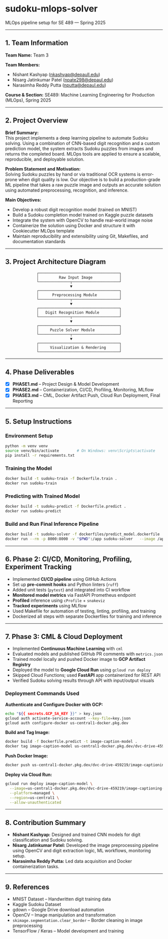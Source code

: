 
# sudoku-mlops-solver

MLOps pipeline setup for SE 489 — Spring 2025

---

## 1. Team Information

**Team Name:** Team 3

**Team Members:**

- Nishant Kashyap (nkashyap@depaull.edu)
- Nisarg Jatinkumar Patel (npate298@depaul.edu)
- Narasimha Reddy Putta (nputta@depaul.edu)

**Course & Section:** SE489: Machine Learning Engineering for Production (MLOps), Spring 2025

---

## 2. Project Overview

**Brief Summary:**  
This project implements a deep learning pipeline to automate Sudoku solving. Using a combination of CNN-based digit recognition and a custom prediction model, the system extracts Sudoku puzzles from images and returns the completed board. MLOps tools are applied to ensure a scalable, reproducible, and deployable solution.

**Problem Statement and Motivation:**  
Solving Sudoku puzzles by hand or via traditional OCR systems is error-prone when digit quality is low. Our objective is to build a production-grade ML pipeline that takes a raw puzzle image and outputs an accurate solution using automated preprocessing, recognition, and inference.

**Main Objectives:**

- Develop a robust digit recognition model (trained on MNIST)
- Build a Sudoku completion model trained on Kaggle puzzle datasets
- Integrate the system with OpenCV to handle real-world image noise
- Containerize the solution using Docker and structure it with Cookiecutter MLOps template
- Maintain reproducibility and extensibility using Git, Makefiles, and documentation standards

---

## 3. Project Architecture Diagram

```
              ┌────────────────────────────────────┐
              │         Raw Input Image            │
              └──────────────┬─────────────────────┘
                             ▼
              ┌────────────────────────────────────┐
              │      Preprocessing Module          │
              └──────────────┬─────────────────────┘
                             ▼
              ┌────────────────────────────────────┐
              │   Digit Recognition Module         │
              └──────────────┬─────────────────────┘
                             ▼
              ┌────────────────────────────────────┐
              │     Puzzle Solver Module           │
              └──────────────┬─────────────────────┘
                             ▼
              ┌────────────────────────────────────┐
              │     Visualization & Rendering      │
              └────────────────────────────────────┘
```

---

## 4. Phase Deliverables

- [x] **PHASE1.md** – Project Design & Model Development  
- [x] **PHASE2.md** – Containerization, CI/CD, Profiling, Monitoring, MLflow  
- [x] **PHASE3.md** – CML, Docker Artifact Push, Cloud Run Deployment, Final Reporting

---

## 5. Setup Instructions

### Environment Setup
```bash
python -m venv venv
source venv/bin/activate        # On Windows: venv\Scripts\activate
pip install -r requirements.txt
```

### Training the Model
```bash
docker build -t sudoku-train -f Dockerfile.train .
docker run sudoku-train
```

### Predicting with Trained Model
```bash
docker build -t sudoku-predict -f Dockerfile.predict .
docker run sudoku-predict
```

### Build and Run Final Inference Pipeline
```bash
docker build -t sudoku-solver -f dockerfiles/predict_model.dockerfile .
docker run --rm -p 8000:8000 -v "$PWD":/app sudoku-solver   --image /app/data/raw/s.jpg   --output /app/results/solved_sudoku.png
```

---

## 6. Phase 2: CI/CD, Monitoring, Profiling, Experiment Tracking

- Implemented **CI/CD pipeline** using GitHub Actions
- Set up **pre-commit hooks** and Python linters (`ruff`)
- Added unit tests (`pytest`) and integrated into CI workflow
- **Monitored model metrics** via FastAPI Prometheus endpoint
- **Profiled** inference using `cProfile` + `snakeviz`
- **Tracked experiments** using MLflow
- Used Makefile for automation of testing, linting, profiling, and training
- Dockerized all steps with separate Dockerfiles for training and inference

---

## 7. Phase 3: CML & Cloud Deployment

- Implemented **Continuous Machine Learning** with `cml`
- Evaluated models and published GitHub PR comments with `metrics.json`
- Trained model locally and pushed Docker image to **GCP Artifact Registry**
- Deployed the model to **Google Cloud Run** using `gcloud run deploy`
- Skipped Cloud Functions; used **FastAPI** app containerized for REST API
- Verified Sudoku solving results through API with input/output visuals

### Deployment Commands Used

**Authenticate and Configure Docker with GCP:**
```bash
echo "${{ secrets.GCP_SA_KEY }}" > key.json
gcloud auth activate-service-account --key-file=key.json
gcloud auth configure-docker us-central1-docker.pkg.dev
```

**Build and Tag Image:**
```bash
docker build -f Dockerfile.predict -t image-caption-model .
docker tag image-caption-model us-central1-docker.pkg.dev/dvc-drive-459219/image-captioning-repo/image-caption-model
```

**Push Docker Image:**
```bash
docker push us-central1-docker.pkg.dev/dvc-drive-459219/image-captioning-repo/image-caption-model
```

**Deploy via Cloud Run:**
```bash
gcloud run deploy image-caption-model \
  --image=us-central1-docker.pkg.dev/dvc-drive-459219/image-captioning-repo/image-caption-model \
  --platform=managed \
  --region=us-central1 \
  --allow-unauthenticated
```

---

## 8. Contribution Summary

- **Nishant Kashyap:** Designed and trained CNN models for digit classification and Sudoku solving.
- **Nisarg Jatinkumar Patel:** Developed the image preprocessing pipeline using OpenCV and digit extraction logic, ML workflows, monitoring setup.
- **Narasimha Reddy Putta:** Led data acquisition and Docker containerization tasks.

---

## 9. References

- MNIST Dataset – Handwritten digit training data  
- Kaggle Sudoku Dataset  
- gdown – Google Drive download automation  
- OpenCV – Image manipulation and transformation  
- `skimage.segmentation.clear_border` – Border cleaning in image preprocessing  
- TensorFlow / Keras – Model development and training  
